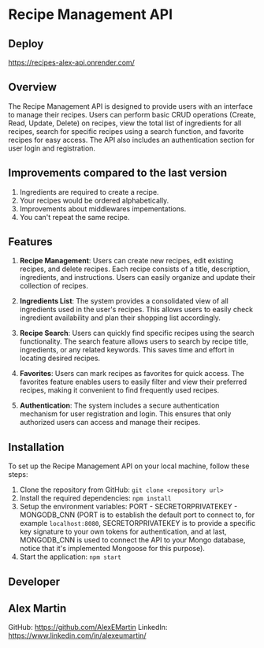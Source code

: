 # Recipe Management API

## Deploy
https://recipes-alex-api.onrender.com/

## Overview
The Recipe Management API is designed to provide users with an interface to manage their recipes. Users can perform basic CRUD operations (Create, Read, Update, Delete) on recipes, view the total list of ingredients for all recipes, search for specific recipes using a search function, and favorite recipes for easy access. The API also includes an authentication section for user login and registration.

## Improvements compared to the last version

1. Ingredients are required to create a recipe.
2. Your recipes would be ordered alphabetically.
3. Improvements about middlewares impementations.
4. You can't repeat the same recipe.

## Features
1. **Recipe Management**: Users can create new recipes, edit existing recipes, and delete recipes. Each recipe consists of a title, description, ingredients, and instructions. Users can easily organize and update their collection of recipes.

2. **Ingredients List**: The system provides a consolidated view of all ingredients used in the user's recipes. This allows users to easily check ingredient availability and plan their shopping list accordingly.

3. **Recipe Search**: Users can quickly find specific recipes using the search functionality. The search feature allows users to search by recipe title, ingredients, or any related keywords. This saves time and effort in locating desired recipes.

4. **Favorites**: Users can mark recipes as favorites for quick access. The favorites feature enables users to easily filter and view their preferred recipes, making it convenient to find frequently used recipes.

5. **Authentication**: The system includes a secure authentication mechanism for user registration and login. This ensures that only authorized users can access and manage their recipes.

## Installation
To set up the Recipe Management API on your local machine, follow these steps:

1. Clone the repository from GitHub: `git clone <repository url>`
2. Install the required dependencies: `npm install`
3. Setup the environment variables: PORT - SECRETORPRIVATEKEY - MONGODB_CNN
   (PORT is to establish the default port to connect to, for example `localhost:8080`, SECRETORPRIVATEKEY is to provide a specific
   key signature to your own tokens for authentication, and at last, MONGODB_CNN is used to connect the API to your Mongo database,
   notice that it's implemented Mongoose for this purpose).
4. Start the application: `npm start`

## Developer

## Alex Martin

GitHub: https://github.com/AlexEMartin
LinkedIn: https://www.linkedin.com/in/alexeumartin/
